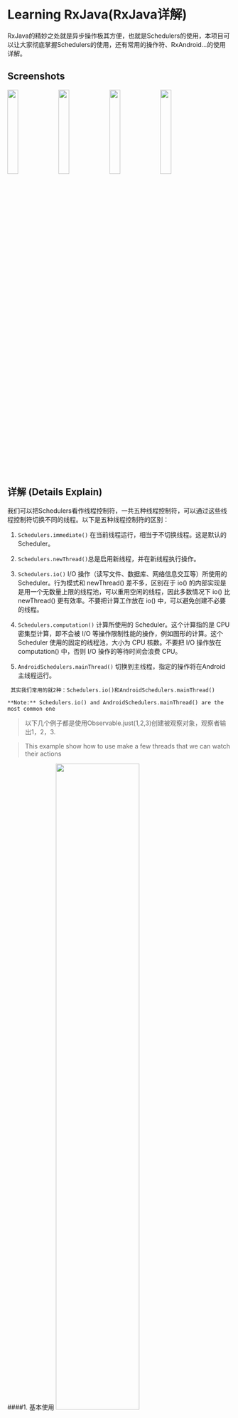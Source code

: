# Learning RxJava(RxJava详解)  

RxJava的精妙之处就是异步操作极其方便，也就是Schedulers的使用，本项目可以让大家彻底掌握Schedulers的使用，还有常用的操作符、RxAndroid...的使用详解。





## Screenshots
 <img src="screenshots/just.gif" width="22%" />
 <img src="screenshots/just6.gif" width="22%" />
<img src="screenshots/polling.gif" width="22%" />
<img src="screenshots/rxjavaretrofit.gif" width="22%" />



## 详解 (Details Explain)
我们可以把Schedulers看作线程控制符，一共五种线程控制符，可以通过这些线程控制符切换不同的线程。以下是五种线程控制符的区别：

1. `Schedulers.immediate()` 在当前线程运行，相当于不切换线程。这是默认的 Scheduler。



2. `Schedulers.newThread()`总是启用新线程，并在新线程执行操作。



3. `Schedulers.io()` I/O 操作（读写文件、数据库、网络信息交互等）所使用的 Scheduler。行为模式和 newThread() 差不多，区别在于 io() 的内部实现是是用一个无数量上限的线程池，可以重用空闲的线程，因此多数情况下 io() 比 newThread() 更有效率。不要把计算工作放在 io() 中，可以避免创建不必要的线程。


4. `Schedulers.computation()` 计算所使用的 Scheduler。这个计算指的是 CPU 密集型计算，即不会被 I/O 等操作限制性能的操作，例如图形的计算。这个 Scheduler 使用的固定的线程池，大小为 CPU 核数。不要把 I/O 操作放在 computation() 中，否则 I/O 操作的等待时间会浪费 CPU。


5. `AndroidSchedulers.mainThread()` 切换到主线程，指定的操作将在Android 主线程运行。
    


` 其实我们常用的就2种：Schedulers.io()和AndroidSchedulers.mainThread()`

    **Note:** Schedulers.io() and AndroidSchedulers.mainThread() are the most common one

> 以下几个例子都是使用Observable.just(1,2,3)创建被观察对象，观察者输出1，2，3. 

> This example show how to use make a few threads that we can watch their actions    


####1. 基本使用
<img src="screenshots/just.png" width="61%" />
 <img src="screenshots/just.gif" width="34%" />
 <img src="screenshots/justp.png" width="96%" />
####2. 使用 subscribeOn(Schedulers.io())设置被观察者的线程
<img src="screenshots/just1.png" width="61%" />
 <img src="screenshots/just1.gif" width="34%" />
 <img src="screenshots/just1p.png" width="96%" /> 
  > 以下几个例子中看不出被观察者发生在什么线程，使用Observeble.create()创建被观察者可以看出发生在什么线程，可参看源码中的其它Demo。
  
####3. 使用 subscribeOn(Schedulers.io()) 和 observeOn() 设置被观察者和观察者的线程

<img src="screenshots/just2.png" width="61%" />
 <img src="screenshots/just2.gif" width="34%" />
 <img src="screenshots/just2p.png" width="96%" />  

####4. 使用Schedulers.io()指定被观察者产生事件的线程,然后使用Map对数据转换，这里只是在每个数据后面加‘a’。

<img src="screenshots/just3.png" width="61%" />
 <img src="screenshots/just3.gif" width="34%" />
 <img src="screenshots/just3p.png" width="96%" />  

 
####5. 使用Schedulers.io()指定被观察者产生事件的线程,使用Map对数据转换，在每个数据后面加‘a’，使用AndroidSchedulers.mainThread()切换到主线程，然后使用Map变换，每个数据后加‘b’，输出结果。

<img src="screenshots/just4.png" width="61%" />
 <img src="screenshots/just4.gif" width="34%" />
 <img src="screenshots/just4p.png" width="96%" />  

####6. 使用Schedulers.io()指定被观察者产生事件的线程,使用Map对数据转换，在每个数据后面加‘a’，使用AndroidSchedulers.mainThread()切换到主线程，然后使用Map变换，每个数据后加‘b’，再用Schedulers.io()切换线程，用Map对数据加‘c’，输出结果。

<img src="screenshots/just5.png" width="61%" />
 <img src="screenshots/just5.gif" width="34%" />
 <img src="screenshots/just5p.png" width="96%" />  
 
####7.这个例子不同的是使用了两次subscribeOn()来指定被观察者的线程，最终最上面的subscribeOn()起作用，下面的subscribeOn()不起作用。然后使用Map对数据转换，这里只是在每个数据后面加‘a’，使用Schedulers.io()切换线程，然后使用Map变换，每个数据后加‘b’，再用AndroidSchedulers.mainThread()切换主线程，用Map对数据加‘c’，最后再切换到非主线程，输出结果。

<img src="screenshots/just6.png" width="61%" />
 <img src="screenshots/just6.gif" width="34%" />
 <img src="screenshots/just6p.png" width="96%" />
 
>最终发现设置被观察者的线程只有最上面的起作用，下面的不起作用。

`更多的例子请看源码`
 
##About me

An android developer in Beijing.Welcome to offer me an [Interview invitation](mailto:maat.xing@gmail.com). If you have any new idea about this project, feel free to [contact me](mailto:maat.xing@gmail.com). :smiley:






License
=======

    Copyright 2016 Maat


    Licensed under the Apache License, Version 2.0 (the "License");
    you may not use this file except in compliance with the License.
    You may obtain a copy of the License at

       http://www.apache.org/licenses/LICENSE-2.0

    Unless required by applicable law or agreed to in writing, software
    distributed under the License is distributed on an "AS IS" BASIS,
    WITHOUT WARRANTIES OR CONDITIONS OF ANY KIND, either express or implied.
    See the License for the specific language governing permissions and
    limitations under the License.

